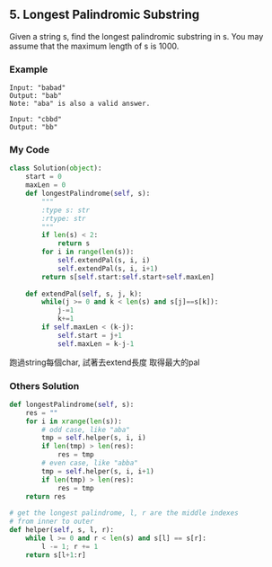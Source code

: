 ## 5. Longest Palindromic Substring

Given a string s, find the longest palindromic substring in s. You may assume that the maximum length of s is 1000.

### Example
```
Input: "babad"
Output: "bab"
Note: "aba" is also a valid answer.

Input: "cbbd"
Output: "bb"
```

### My Code
```python
class Solution(object):
    start = 0
    maxLen = 0
    def longestPalindrome(self, s):
        """
        :type s: str
        :rtype: str
        """
        if len(s) < 2:
            return s
        for i in range(len(s)):
            self.extendPal(s, i, i)
            self.extendPal(s, i, i+1)
        return s[self.start:self.start+self.maxLen]
        
    def extendPal(self, s, j, k):
        while(j >= 0 and k < len(s) and s[j]==s[k]):
            j-=1
            k+=1
        if self.maxLen < (k-j):
            self.start = j+1
            self.maxLen = k-j-1
```
跑過string每個char, 試著去extend長度 取得最大的pal


### Others Solution
```python
def longestPalindrome(self, s):
    res = ""
    for i in xrange(len(s)):
        # odd case, like "aba"
        tmp = self.helper(s, i, i)
        if len(tmp) > len(res):
            res = tmp
        # even case, like "abba"
        tmp = self.helper(s, i, i+1)
        if len(tmp) > len(res):
            res = tmp
    return res
 
# get the longest palindrome, l, r are the middle indexes   
# from inner to outer
def helper(self, s, l, r):
    while l >= 0 and r < len(s) and s[l] == s[r]:
        l -= 1; r += 1
    return s[l+1:r]
```



